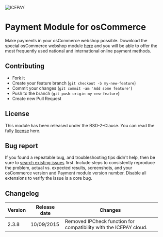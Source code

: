 ![ICEPAY](https://camo.githubusercontent.com/49043ebb42bd9b98941d6013761d4aadcd33f14f/68747470733a2f2f6963657061792e636f6d2f6e6c2f77702d636f6e74656e742f7468656d65732f6963657061792f696d616765732f6865616465722f6c6f676f2e737667)

# Payment Module for osCommerce

Make payments in your osCommerce webshop possible. Download the special osCommerce webshop module [here](https://github.com/icepay/osCommerce/releases) and you will be able to offer the most frequently used national and international online payment methods.

## Contributing ##

* Fork it
* Create your feature branch (`git checkout -b my-new-feature`)
* Commit your changes (`git commit -am 'Add some feature'`)
* Push to the branch (`git push origin my-new-feature`)
* Create new Pull Request

## License ##

This module has been released under the BSD-2-Clause. You can read the fully [license](https://github.com/icepay/osCommerce/blob/master/LICENSE) here.

## Bug report ##

If you found a repeatable bug, and troubleshooting tips didn't help, then be sure to [search existing issues](https://github.com/icepay/osCommerce/issues) first. Include steps to consistently reproduce the problem, actual vs. expected results, screenshots, and your osCommerce version and Payment module version number. Disable all extensions to verify the issue is a core bug.

## Changelog ##

Version | Release date | Changes
------- | ------------ | -------
2.3.8   | 10/09/2015   | Removed IPCheck function for compatibility with the ICEPAY cloud.
